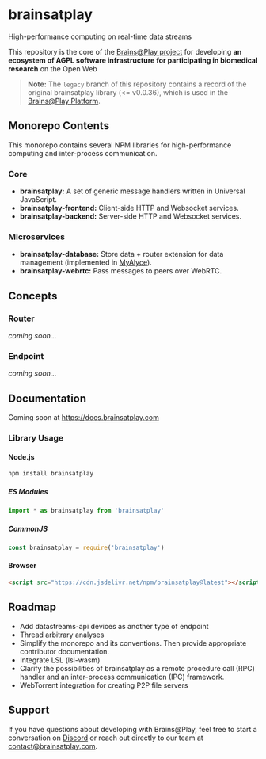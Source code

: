# brainsatplay
High-performance computing on real-time data streams

This repository is the core of the [Brains@Play project](https://github.com/brainsatplay/project) for developing **an ecosystem of AGPL software infrastructure for participating in biomedical research** on the Open Web

> **Note:** The `legacy` branch of this repository contains a record of the original brainsatplay library (<= v0.0.36), which is used in the [Brains@Play Platform](https://github.com/brainsatplay/platform).

## Monorepo Contents
This monorepo contains several NPM libraries for high-performance computing and inter-process communication.

### Core
- **brainsatplay:** A set of generic message handlers written in Universal JavaScript.
- **brainsatplay-frontend:** Client-side HTTP and Websocket services.
- **brainsatplay-backend:** Server-side HTTP and Websocket services.

### Microservices
- **brainsatplay-database:** Store data + router extension for data management (implemented in [MyAlyce](https://github.com/MyAlyce/myalyce)).
- **brainsatplay-webrtc:** Pass messages to peers over WebRTC.

## Concepts
### Router
*coming soon...*

### Endpoint
*coming soon...*

## Documentation
Coming soon at https://docs.brainsatplay.com

### Library Usage
#### Node.js
```bash
npm install brainsatplay
``` 

##### ES Modules
```javascript
import * as brainsatplay from 'brainsatplay'
```

##### CommonJS
```javascript
const brainsatplay = require('brainsatplay')
``` 

#### Browser
```html
<script src="https://cdn.jsdelivr.net/npm/brainsatplay@latest"></script>
```

## Roadmap
- Add datastreams-api devices as another type of endpoint
- Thread arbitrary analyses
- Simplify the monorepo and its conventions. Then provide appropriate contributor documentation.
- Integrate LSL (lsl-wasm)
- Clarify the possibilities of brainsatplay as a remote procedure call (RPC) handler and an inter-process communication (IPC) framework.
- WebTorrent integration for creating P2P file servers

## Support
If you have questions about developing with Brains@Play, feel free to start a conversation on [Discord](https://discord.gg/tQ8P79tw8j) or reach out directly to our team at [contact@brainsatplay.com](mailto:contact@brainsatplay.com).
